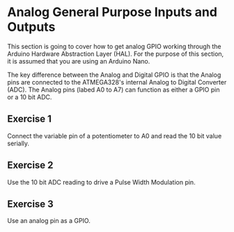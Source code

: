 # Analog General Purpose Inputs and Outputs #
This section is going to cover how to get analog GPIO working through the Arduino Hardware Abstraction Layer (HAL). For the purpose of this section, it is assumed that you are using an Arduino Nano.

The key difference between the Analog and Digital GPIO is that the Analog pins are connected to the ATMEGA328's internal Analog to Digital Converter (ADC). The Analog pins (labed A0 to A7) can function as either a GPIO pin or a 10 bit ADC.

## Exercise 1 ##
Connect the variable pin of a potentiometer to A0 and read the 10 bit value serially.

## Exercise 2 ##
Use the 10 bit ADC reading to drive a Pulse Width Modulation pin.

## Exercise 3 ##
Use an analog pin as a GPIO.
